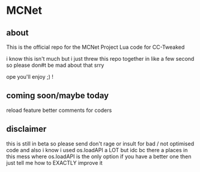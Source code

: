 # MCNet
## about
This is the official repo for the MCNet Project Lua code for CC-Tweaked

i know this isn't much but i just threw this repo together in like a few second so please don#t be mad about that srry

ope you'll enjoy ;) !

## coming soon/maybe today

<list> reload feature
<list> better comments for coders

## disclaimer
this is still in beta so please send don't rage or insult for bad / not optimised code
and also i know i used os.loadAPI a LOT but idc bc there a places in this mess where os.loadAPI is the only option if you have a better one then just tell me how to EXACTLY improve it
